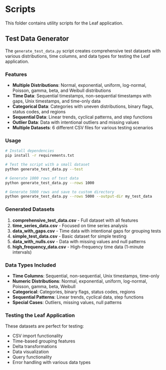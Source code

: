 # Scripts

This folder contains utility scripts for the Leaf application.

## Test Data Generator

The `generate_test_data.py` script creates comprehensive test datasets with various distributions, time columns, and data types for testing the Leaf application.

### Features

- **Multiple Distributions**: Normal, exponential, uniform, log-normal, Poisson, gamma, beta, and Weibull distributions
- **Time Data**: Sequential timestamps, non-sequential timestamps with gaps, Unix timestamps, and time-only data
- **Categorical Data**: Categories with uneven distributions, binary flags, status codes, and regions
- **Sequential Data**: Linear trends, cyclical patterns, and step functions
- **Outlier Data**: Data with intentional outliers and missing values
- **Multiple Datasets**: 6 different CSV files for various testing scenarios

### Usage

```bash
# Install dependencies
pip install -r requirements.txt

# Test the script with a small dataset
python generate_test_data.py --test

# Generate 1000 rows of test data
python generate_test_data.py --rows 1000

# Generate 5000 rows and save to custom directory
python generate_test_data.py --rows 5000 --output-dir my_test_data
```

### Generated Datasets

1. **comprehensive_test_data.csv** - Full dataset with all features
2. **time_series_data.csv** - Focused on time series analysis
3. **data_with_gaps.csv** - Time data with intentional gaps for grouping tests
4. **simple_test_data.csv** - Basic dataset for simple testing
5. **data_with_nulls.csv** - Data with missing values and null patterns
6. **high_frequency_data.csv** - High-frequency time data (1-minute intervals)

### Data Types Included

- **Time Columns**: Sequential, non-sequential, Unix timestamps, time-only
- **Numeric Distributions**: Normal, exponential, uniform, log-normal, Poisson, gamma, beta, Weibull
- **Categorical**: Categories, binary flags, status codes, regions
- **Sequential Patterns**: Linear trends, cyclical data, step functions
- **Special Cases**: Outliers, missing values, null patterns

### Testing the Leaf Application

These datasets are perfect for testing:
- CSV import functionality
- Time-based grouping features
- Delta transformations
- Data visualization
- Query functionality
- Error handling with various data types 